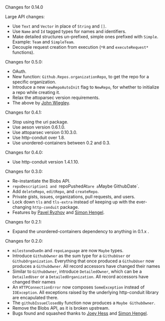 Changes for 0.14.0

Large API changes:

- Use `Text` and `Vector` in place of `String` and `[]`.
- Use `Name` and `Id` tagged types for names and identifiers.
- Make detailed structures un-prefixed, simple ones prefixed with `Simple`. Example: `Team` and `SimpleTeam`.
- Decouple request creation from execution (`*R` and `executeRequest*` functions).

Changes for 0.5.0:

* OAuth.
* New function: `Github.Repos.organizationRepo`, to get the repo for a specific organization.
* Introduce a new `newRepoAutoInit` flag to `NewRepo`, for whether to initialize a repo while creating it.
* Relax the attoparsec version requirements.
* The above by [John Wiegley](https://github.com/jwiegley).

Changes for 0.4.1:

* Stop using the uri package.
* Use aeson version 0.6.1.0.
* Use attoparsec version 0.10.3.0.
* Use http-conduit over 1.8.
* Use unordered-containers between 0.2 and 0.3.

Changes for 0.4.0:

* Use http-conduit version 1.4.1.10.

Changes for 0.3.0:

* Re-instantiate the Blobs API.
* `repoDescription1 and `repoPushedAt` are a `Maybe GithubDate`.
* Add `deleteRepo`, `editRepo`, and `createRepo`.
* Private gists, issues, organizations, pull requests, and users.
* Lock down `tls` and `tls-extra` instead of keeping up with the
  ever-changing `http-conduit` package.
* Features by [Pavel Ryzhov](https://github.com/paulrzcz) and [Simon Hengel](https://github.com/sol).

Changes for 0.2.1:

* Expand the unordered-containers dependency to anything in 0.1.x .

Changes for 0.2.0:

* `milestoneDueOn` and `repoLanguage` are now `Maybe` types.
* Introduce `GithubOwner` as the sum type for a `GithubUser` or `GithubOrganization`. Everything that once produced a `GithubUser` now produces a `GithubOwner`. All record accessors have changed their names
* Similar to `GithubOwner`, introduce `DetailedOwner`, which can be a `DetailedUser` or a `DetailedOrganization`. All record accessors have changed their names
* An `HTTPConnectionError` now composes `SomeException` instead of `IOException`. All exceptions raised by the underlying http-conduit library are encapulated there.
* The `githubIssueClosedBy` function now produces a `Maybe GithubOwner`.
* Remove the Blobs API, as it is broken upstream.
* Bugs found and squashed thanks to [Joey Hess](https://github.com/joeyh) and [Simon Hengel](https://github.com/sol).
